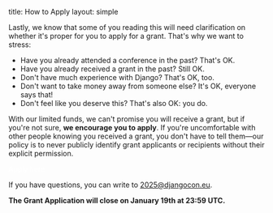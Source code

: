 title: How to Apply
layout: simple

Lastly, we know that some of you reading this will need clarification on whether it's proper for you to apply for a grant. That's why we want to stress:

- Have you already attended a conference in the past? That's OK.
- Have you already received a grant in the past? Still OK.
- Don't have much experience with Django? That's OK, too.
- Don't want to take money away from someone else? It's OK, everyone says that!
- Don't feel like you deserve this? That's also OK: you do.

With our limited funds, we can't promise you will receive a grant, but if you're not sure, **we encourage you to apply**. If you're uncomfortable with other people knowing you received a grant, you don't have to tell them—our policy is to never publicly identify grant applicants or recipients without their explicit permission.

<a href="https://docs.google.com/forms/d/e/1FAIpQLScKldrk0umXZUR2z5XB-xKU3cOk4Z4nCIYrutOxPH1Tv590_Q/viewform?usp=dialog" class="hero-btn" style="text-decoration:none; color: white;">Apply here</a>

If you have questions, you can write to <a href="mailto:2025@djangocon.eu" class="pages-links">2025@djangocon.eu</a>.

**The Grant Application will close on January 19th at 23:59 UTC.**
<be>
<!-- <a href="" class="hero-btn"style="text-decoration:none;color:white">Apply for Grant</a> -->
